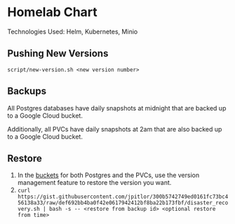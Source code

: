 # Homelab Chart

Technologies Used: Helm, Kubernetes, Minio

## Pushing New Versions

```shell
script/new-version.sh <new version number>
```

## Backups

All Postgres databases have daily snapshots at midnight that are backed up to a Google Cloud bucket.

Additionally, all PVCs have daily snapshots at 2am that are also backed up to a Google Cloud bucket.

## Restore

1. In the [buckets](https://console.cloud.google.com/storage/browser?project=dev-pitlor-homelab&prefix=&forceOnBucketsSortingFiltering=true&bucketType=live) for both Postgres and the PVCs, use the version management feature to restore the version you want.
2. `curl https://gist.githubusercontent.com/jpitlor/300b5742749ed0161fc73bc456138a33/raw/def692bb4ba0f42e0617942412bf8ba22b173fbf/disaster_recovery.sh | bash -s -- <restore from backup id> <optional restore from time>`
